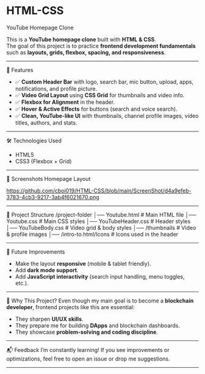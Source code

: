 # HTML-CSS
YouTube Homepage Clone

This is a **YouTube homepage clone** built with **HTML & CSS**.  
The goal of this project is to practice **frontend development fundamentals** such as **layouts, grids, flexbox, spacing, and responsiveness**.

---

🚀 Features
- ✅ **Custom Header Bar** with logo, search bar, mic button, upload, apps, notifications, and profile picture.  
- ✅ **Video Grid Layout** using **CSS Grid** for thumbnails and video info.  
- ✅ **Flexbox for Alignment** in the header.  
- ✅ **Hover & Active Effects** for buttons (search and voice search).  
- ✅ **Clean, YouTube-like UI** with thumbnails, channel profile images, video titles, authors, and stats.  

---

🛠️ Technologies Used
- HTML5  
- CSS3 (Flexbox + Grid) 

---

📸 Screenshots
Homepage Layout
  
 https://github.com/cboi019/HTML-CSS/blob/main/ScreenShot/d4a9efeb-3783-4cb3-9217-3ab4f6021670.png

---

📂 Project Structure
/project-folder
│── Youtube.html # Main HTML file
│── Youtube.css # Main CSS styles
│── YouTubeHeader.css # Header styles
│── YouTubeBody.css # Video grid & body styles
│── /thumbnails # Video & profile images
│── /intro-to.html/Icons # Icons used in the header


---

🔮 Future Improvements
- Make the layout **responsive** (mobile & tablet friendly).  
- Add **dark mode support**.  
- Add **JavaScript interactivity** (search input handling, menu toggles, etc.).  

---

🌟 Why This Project?
Even though my main goal is to become a **blockchain developer**, frontend projects like this are essential:  
- They sharpen **UI/UX skills**.  
- They prepare me for building **DApps** and blockchain dashboards.  
- They showcase **problem-solving and coding discipline**.  

---

📬 Feedback
I’m constantly learning! If you see improvements or optimizations, feel free to open an issue or drop me suggestions.  

---
